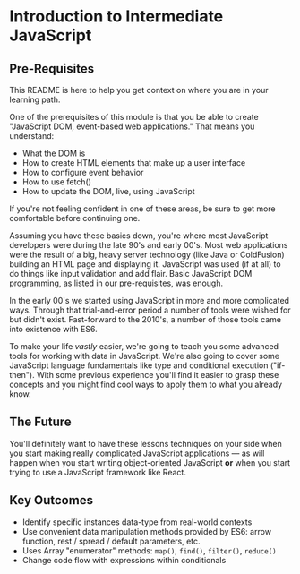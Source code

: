 # Introduction to Intermediate JavaScript

## Pre-Requisites

This README is here to help you get context on where you are in your learning
path.

One of the prerequisites of this module is that you be able to create
"JavaScript DOM, event-based web applications." That means you understand:

* What the DOM is
* How to create HTML elements that make up a user interface
* How to configure event behavior
* How to use fetch()
* How to update the DOM, live, using JavaScript

If you're not feeling confident in one of these areas, be sure to get more
comfortable before continuing one.

Assuming you have these basics down, you're where most JavaScript developers
were during the late 90's and early 00's. Most web applications were the result
of a big, heavy server technology (like Java or ColdFusion) building an HTML
page and displaying it. JavaScript was used (if at all) to do things like input
validation and add flair. Basic JavaScript DOM programming, as listed in our
pre-requisites, was enough.

In the early 00's we started using JavaScript in more and more complicated
ways. Through that trial-and-error period a number of tools were wished for but
didn't exist. Fast-forward to the 2010's, a number of those tools came into
existence with ES6.

To make your life _vastly_ easier, we're going to teach you some advanced tools
for working with data in JavaScript. We're also going to cover some JavaScript
language fundamentals like type and conditional execution ("if-then"). With
some previous experience you'll find it easier to grasp these concepts and you
might find cool ways to apply them to what you already know.

## The Future

You'll definitely want to have these lessons techniques on your side when you
start making really complicated JavaScript applications &mdash; as will happen
when you start writing object-oriented JavaScript **or** when you start trying
to use a JavaScript framework like React.

## Key Outcomes

* Identify specific instances data-type from real-world contexts
* Use convenient data manipulation methods provided by ES6: arrow function,
  rest / spread / default parameters, etc.
* Uses Array "enumerator" methods: `map()`, `find()`, `filter()`, `reduce()`
* Change code flow with expressions within conditionals
